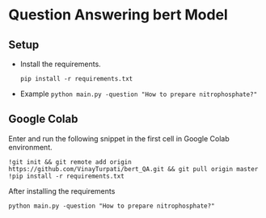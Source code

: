 # Question Answering bert Model

## Setup
- Install the requirements.

  ```pip install -r requirements.txt```
  
- Example
  ```python main.py -question "How to prepare nitrophosphate?"```
  
## Google Colab
Enter and run the following snippet in the first cell in Google Colab environment.

```
!git init && git remote add origin https://github.com/VinayTurpati/bert_QA.git && git pull origin master
!pip install -r requirements.txt
```

After installing the requirements

```
python main.py -question "How to prepare nitrophosphate?"
```
